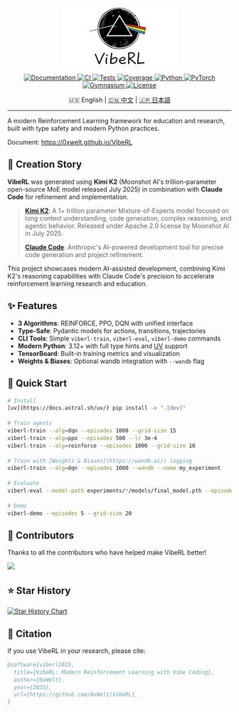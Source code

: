 <p align="center">
  <img src="docs/VibeRL LOGO.png" alt="VibeRL Logo" width="260"/>
</p>

<p align="center">
  <a href="https://0xwelt.github.io/VibeRL/">
    <img src="https://img.shields.io/badge/docs-0xwelt.github.io%2FVibeRL-blue" alt="Documentation"/>
  </a>
  <a href="https://github.com/0xWelt/VibeRL/actions">
    <img src="https://img.shields.io/github/actions/workflow/status/0xWelt/VibeRL/docs.yml?branch=main" alt="CI"/>
  </a>
  <a href="https://github.com/0xWelt/VibeRL/actions/workflows/pytest.yml">
    <img src="https://img.shields.io/github/actions/workflow/status/0xWelt/VibeRL/pytest.yml?branch=main" alt="Tests"/>
  </a>
  <a href="https://codecov.io/gh/0xWelt/VibeRL">
    <img src="https://img.shields.io/codecov/c/github/0xWelt/VibeRL" alt="Coverage"/>
  </a>
  <a href="https://www.python.org/downloads/">
    <img src="https://img.shields.io/badge/python-3.12+-3776ab" alt="Python"/>
  </a>
  <a href="https://pytorch.org/">
    <img src="https://img.shields.io/badge/PyTorch-ee4c2c" alt="PyTorch"/>
  </a>
  <a href="https://gymnasium.farama.org/">
    <img src="https://img.shields.io/badge/Gymnasium-008000" alt="Gymnasium"/>
  </a>
  <a href="https://opensource.org/licenses/MIT">
    <img src="https://img.shields.io/badge/license-MIT-green" alt="License"/>
  </a>
</p>

<p align="center">
  🇺🇸 English | <a href="./README.zh.md">🇨🇳 中文</a> | <a href="./README.ja.md">🇯🇵 日本語</a>
</p>

---

A modern Reinforcement Learning framework for education and research, built with type safety and modern Python practices.

Document: https://0xwelt.github.io/VibeRL

## 🤖 Creation Story

**VibeRL** was generated using **Kimi K2** (Moonshot AI's trillion-parameter open-source MoE model released July 2025) in combination with **Claude Code** for refinement and implementation.

> **[Kimi K2](https://github.com/MoonshotAI/Kimi-K2)**: A 1+ trillion parameter Mixture-of-Experts model focused on long context understanding, code generation, complex reasoning, and agentic behavior. Released under Apache 2.0 license by Moonshot AI in July 2025.
>
> **[Claude Code](https://claude.ai/code)**: Anthropic's AI-powered development tool for precise code generation and project refinement.

This project showcases modern AI-assisted development, combining Kimi K2's reasoning capabilities with Claude Code's precision to accelerate reinforcement learning research and education.

## ✨ Features

- **3 Algorithms**: REINFORCE, PPO, DQN with unified interface
- **Type-Safe**: Pydantic models for actions, transitions, trajectories
- **CLI Tools**: Simple `viberl-train`, `viberl-eval`, `viberl-demo` commands
- **Modern Python**: 3.12+ with full type hints and [UV](https://docs.astral.sh/uv/) support
- **TensorBoard**: Built-in training metrics and visualization
- **Weights & Biases**: Optional wandb integration with `--wandb` flag

## 🎯 Quick Start

```bash
# Install
[uv](https://docs.astral.sh/uv/) pip install -e ".[dev]"

# Train agents
viberl-train --alg=dqn --episodes 1000 --grid-size 15
viberl-train --alg=ppo --episodes 500 --lr 3e-4
viberl-train --alg=reinforce --episodes 1000 --grid-size 10

# Train with [Weights & Biases](https://wandb.ai/) logging
viberl-train --alg=dqn --episodes 1000 --wandb --name my_experiment

# Evaluate
viberl-eval --model-path experiments/*/models/final_model.pth --episodes 10

# Demo
viberl-demo --episodes 5 --grid-size 20
```

## 🤝 Contributors

Thanks to all the contributors who have helped make VibeRL better!

<a href="https://github.com/0xWelt/VibeRL/graphs/contributors">
  <img src="https://contrib.rocks/image?repo=0xWelt/VibeRL" />
</a>

## ⭐ Star History

[![Star History Chart](https://api.star-history.com/svg?repos=0xWelt/VibeRL&type=Date)](https://star-history.com/#0xWelt/VibeRL&Date)

## 📖 Citation

If you use VibeRL in your research, please cite:

```bibtex
@software{viberl2025,
  title={VibeRL: Modern Reinforcement Learning with Vibe Coding},
  author={0xWelt},
  year={2025},
  url={https://github.com/0xWelt/VibeRL},
}
```
